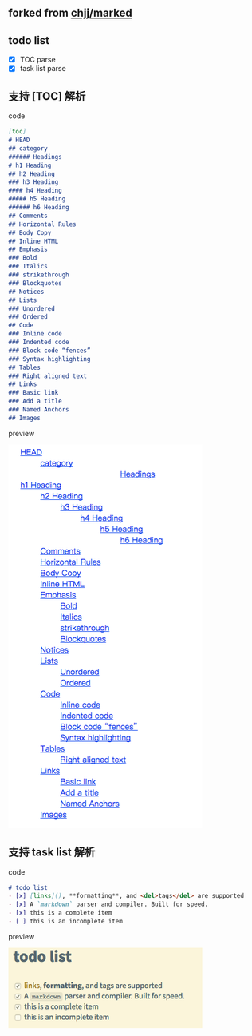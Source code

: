 
## forked from [chjj/marked](https://github.com/chjj/marked)

## todo list
- [x] TOC parse
- [x] task list parse

## 支持 [TOC] 解析

code

``` markdown
[toc]
# HEAD
## category
###### Headings
# h1 Heading
## h2 Heading
### h3 Heading
#### h4 Heading
##### h5 Heading
###### h6 Heading
## Comments
## Horizontal Rules
## Body Copy
## Inline HTML
## Emphasis
### Bold
### Italics
### strikethrough
### Blockquotes
## Notices
## Lists
### Unordered
### Ordered
## Code
### Inline code
### Indented code
### Block code “fences”
### Syntax highlighting
## Tables
### Right aligned text
## Links
### Basic link
### Add a title
### Named Anchors
## Images
```

preview

![image](https://raw.githubusercontent.com/ekoooo/marked/master/screenshot/toc.png)

## 支持 task list 解析

code

```markdown
# todo list
- [x] [links](), **formatting**, and <del>tags</del> are supported
- [x] A `markdown` parser and compiler. Built for speed.
- [x] this is a complete item
- [ ] this is an incomplete item
```

preview

![image](https://raw.githubusercontent.com/ekoooo/marked/master/screenshot/tasklist.png)